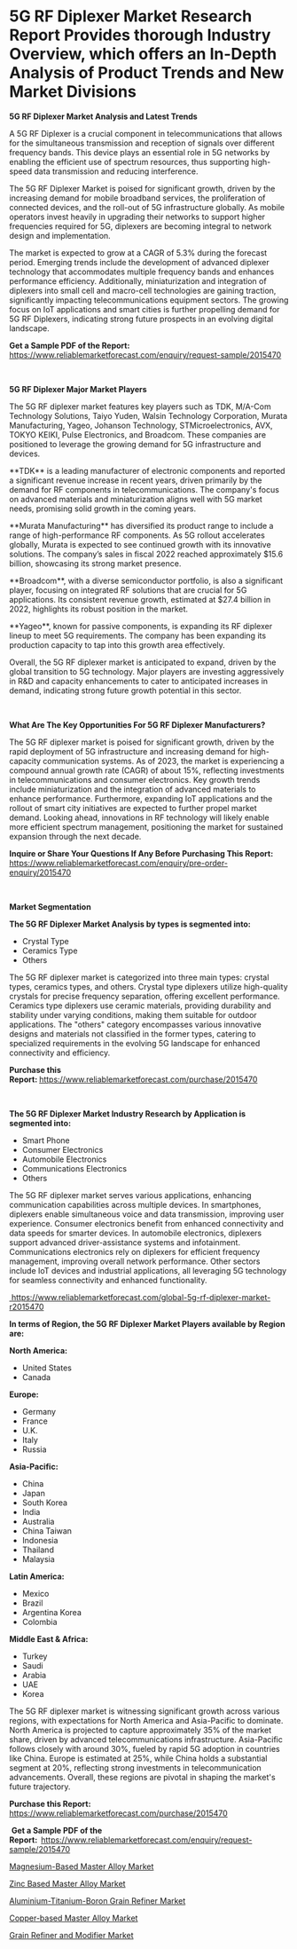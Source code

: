 <p><h1>5G RF Diplexer Market Research Report Provides thorough Industry Overview, which offers an In-Depth Analysis of Product Trends and New Market Divisions</h1></p><p><strong>5G RF Diplexer Market Analysis and Latest Trends</strong></p>
<p><p>A 5G RF Diplexer is a crucial component in telecommunications that allows for the simultaneous transmission and reception of signals over different frequency bands. This device plays an essential role in 5G networks by enabling the efficient use of spectrum resources, thus supporting high-speed data transmission and reducing interference.</p><p>The 5G RF Diplexer Market is poised for significant growth, driven by the increasing demand for mobile broadband services, the proliferation of connected devices, and the roll-out of 5G infrastructure globally. As mobile operators invest heavily in upgrading their networks to support higher frequencies required for 5G, diplexers are becoming integral to network design and implementation.</p><p>The market is expected to grow at a CAGR of 5.3% during the forecast period. Emerging trends include the development of advanced diplexer technology that accommodates multiple frequency bands and enhances performance efficiency. Additionally, miniaturization and integration of diplexers into small cell and macro-cell technologies are gaining traction, significantly impacting telecommunications equipment sectors. The growing focus on IoT applications and smart cities is further propelling demand for 5G RF Diplexers, indicating strong future prospects in an evolving digital landscape.</p></p>
<p><strong>Get a Sample PDF of the Report:&nbsp;</strong> <a href="https://www.reliablemarketforecast.com/enquiry/request-sample/2015470?utm_campaign=1727&utm_medium=2&utm_source=Github&utm_content=ia&utm_term=27102024&utm_id=5g-rf-diplexer">https://www.reliablemarketforecast.com/enquiry/request-sample/2015470</a></p>
<p>&nbsp;</p>
<p><strong>5G RF Diplexer Major Market Players</strong></p>
<p><p>The 5G RF diplexer market features key players such as TDK, M/A-Com Technology Solutions, Taiyo Yuden, Walsin Technology Corporation, Murata Manufacturing, Yageo, Johanson Technology, STMicroelectronics, AVX, TOKYO KEIKI, Pulse Electronics, and Broadcom. These companies are positioned to leverage the growing demand for 5G infrastructure and devices.</p><p>**TDK** is a leading manufacturer of electronic components and reported a significant revenue increase in recent years, driven primarily by the demand for RF components in telecommunications. The company's focus on advanced materials and miniaturization aligns well with 5G market needs, promising solid growth in the coming years.</p><p>**Murata Manufacturing** has diversified its product range to include a range of high-performance RF components. As 5G rollout accelerates globally, Murata is expected to see continued growth with its innovative solutions. The company’s sales in fiscal 2022 reached approximately $15.6 billion, showcasing its strong market presence.</p><p>**Broadcom**, with a diverse semiconductor portfolio, is also a significant player, focusing on integrated RF solutions that are crucial for 5G applications. Its consistent revenue growth, estimated at $27.4 billion in 2022, highlights its robust position in the market.</p><p>**Yageo**, known for passive components, is expanding its RF diplexer lineup to meet 5G requirements. The company has been expanding its production capacity to tap into this growth area effectively.</p><p>Overall, the 5G RF diplexer market is anticipated to expand, driven by the global transition to 5G technology. Major players are investing aggressively in R&D and capacity enhancements to cater to anticipated increases in demand, indicating strong future growth potential in this sector.</p></p>
<p>&nbsp;</p>
<p><strong>What Are The Key Opportunities For 5G RF Diplexer Manufacturers?</strong></p>
<p><p>The 5G RF diplexer market is poised for significant growth, driven by the rapid deployment of 5G infrastructure and increasing demand for high-capacity communication systems. As of 2023, the market is experiencing a compound annual growth rate (CAGR) of about 15%, reflecting investments in telecommunications and consumer electronics. Key growth trends include miniaturization and the integration of advanced materials to enhance performance. Furthermore, expanding IoT applications and the rollout of smart city initiatives are expected to further propel market demand. Looking ahead, innovations in RF technology will likely enable more efficient spectrum management, positioning the market for sustained expansion through the next decade.</p></p>
<p><strong>Inquire or Share Your Questions If Any Before Purchasing This Report:</strong> <a href="https://www.reliablemarketforecast.com/enquiry/pre-order-enquiry/2015470?utm_campaign=1727&utm_medium=2&utm_source=Github&utm_content=ia&utm_term=27102024&utm_id=5g-rf-diplexer">https://www.reliablemarketforecast.com/enquiry/pre-order-enquiry/2015470</a></p>
<p>&nbsp;</p>
<p><strong>Market Segmentation</strong></p>
<p><strong>The 5G RF Diplexer Market Analysis by types is segmented into:</strong></p>
<p><ul><li>Crystal Type</li><li>Ceramics Type</li><li>Others</li></ul></p>
<p><p>The 5G RF diplexer market is categorized into three main types: crystal types, ceramics types, and others. Crystal type diplexers utilize high-quality crystals for precise frequency separation, offering excellent performance. Ceramics type diplexers use ceramic materials, providing durability and stability under varying conditions, making them suitable for outdoor applications. The "others" category encompasses various innovative designs and materials not classified in the former types, catering to specialized requirements in the evolving 5G landscape for enhanced connectivity and efficiency.</p></p>
<p><strong>Purchase this Report:&nbsp;</strong><a href="https://www.reliablemarketforecast.com/purchase/2015470?utm_campaign=1727&utm_medium=2&utm_source=Github&utm_content=ia&utm_term=27102024&utm_id=5g-rf-diplexer">https://www.reliablemarketforecast.com/purchase/2015470</a></p>
<p>&nbsp;</p>
<p><strong>The 5G RF Diplexer Market Industry Research by Application is segmented into:</strong></p>
<p><ul><li>Smart Phone</li><li>Consumer Electronics</li><li>Automobile Electronics</li><li>Communications Electronics</li><li>Others</li></ul></p>
<p><p>The 5G RF diplexer market serves various applications, enhancing communication capabilities across multiple devices. In smartphones, diplexers enable simultaneous voice and data transmission, improving user experience. Consumer electronics benefit from enhanced connectivity and data speeds for smarter devices. In automobile electronics, diplexers support advanced driver-assistance systems and infotainment. Communications electronics rely on diplexers for efficient frequency management, improving overall network performance. Other sectors include IoT devices and industrial applications, all leveraging 5G technology for seamless connectivity and enhanced functionality.</p></p>
<p><a href="https://www.reliablemarketforecast.com/global-5g-rf-diplexer-market-r2015470?utm_campaign=1727&utm_medium=2&utm_source=Github&utm_content=ia&utm_term=27102024&utm_id=5g-rf-diplexer">&nbsp;https://www.reliablemarketforecast.com/global-5g-rf-diplexer-market-r2015470</a></p>
<p><strong>In terms of Region, the 5G RF Diplexer Market Players available by Region are:</strong></p>
<p>
    <p> <strong> North America: </strong>
        <ul>
            <li>United States</li>
            <li>Canada</li>
        </ul>
        </p> 
    <p> <strong> Europe: </strong>
        <ul>
            <li>Germany</li>
            <li>France</li>
            <li>U.K.</li>
            <li>Italy</li>
            <li>Russia</li>
        </ul>
        </p> 
    <p> <strong> Asia-Pacific: </strong>
        <ul>
            <li>China</li>
            <li>Japan</li>
            <li>South Korea</li>
            <li>India</li>
            <li>Australia</li>
            <li>China Taiwan</li>
            <li>Indonesia</li>
            <li>Thailand</li>
            <li>Malaysia</li>
        </ul>
        </p> 
    <p> <strong> Latin America: </strong>
        <ul>
            <li>Mexico</li>
            <li>Brazil</li>
            <li>Argentina Korea</li>
            <li>Colombia</li>
        </ul>
        </p> 
    <p> <strong> Middle East & Africa: </strong>
        <ul>
            <li>Turkey</li>
            <li>Saudi</li>
            <li>Arabia</li>
            <li>UAE</li>
            <li>Korea</li>
        </ul>
    </p>
    </p>
<p><p>The 5G RF diplexer market is witnessing significant growth across various regions, with expectations for North America and Asia-Pacific to dominate. North America is projected to capture approximately 35% of the market share, driven by advanced telecommunications infrastructure. Asia-Pacific follows closely with around 30%, fueled by rapid 5G adoption in countries like China. Europe is estimated at 25%, while China holds a substantial segment at 20%, reflecting strong investments in telecommunication advancements. Overall, these regions are pivotal in shaping the market's future trajectory.</p></p>
<p><strong>Purchase this Report: </strong><a href="https://www.reliablemarketforecast.com/purchase/2015470?utm_campaign=1727&utm_medium=2&utm_source=Github&utm_content=ia&utm_term=27102024&utm_id=5g-rf-diplexer">https://www.reliablemarketforecast.com/purchase/2015470</a></p>
<p>&nbsp;<strong>Get a Sample PDF of the Report:&nbsp;&nbsp;</strong><a href="https://www.reliablemarketforecast.com/enquiry/request-sample/2015470?utm_campaign=1727&utm_medium=2&utm_source=Github&utm_content=ia&utm_term=27102024&utm_id=5g-rf-diplexer">https://www.reliablemarketforecast.com/enquiry/request-sample/2015470</a></p>
<p><strong></strong></p>
<p><p><a href="https://www.linkedin.com/pulse/magnesium-based-master-alloy-sector-surge-11-growth-roadmap-s6akf?utm_campaign=1727&utm_medium=2&utm_source=Github&utm_content=ia&utm_term=27102024&utm_id=5g-rf-diplexer">Magnesium-Based Master Alloy Market</a></p><p><a href="https://www.linkedin.com/pulse/zinc-based-master-alloy-market-trends-insights-type-application-kt7ae?utm_campaign=1727&utm_medium=2&utm_source=Github&utm_content=ia&utm_term=27102024&utm_id=5g-rf-diplexer">Zinc Based Master Alloy Market</a></p><p><a href="https://www.linkedin.com/pulse/aluminium-titanium-boron-grain-refiner-market-overview-global-qbh3e?utm_campaign=1727&utm_medium=2&utm_source=Github&utm_content=ia&utm_term=27102024&utm_id=5g-rf-diplexer">Aluminium-Titanium-Boron Grain Refiner Market</a></p><p><a href="https://www.linkedin.com/pulse/copper-based-master-alloy-market-global-regional-analysis-4tf1e?utm_campaign=1727&utm_medium=2&utm_source=Github&utm_content=ia&utm_term=27102024&utm_id=5g-rf-diplexer">Copper-based Master Alloy Market</a></p><p><a href="https://www.linkedin.com/pulse/global-grain-refiner-modifier-market-trends-forecasts-strategic-jig7e?utm_campaign=1727&utm_medium=2&utm_source=Github&utm_content=ia&utm_term=27102024&utm_id=5g-rf-diplexer">Grain Refiner and Modifier Market</a></p></p>
